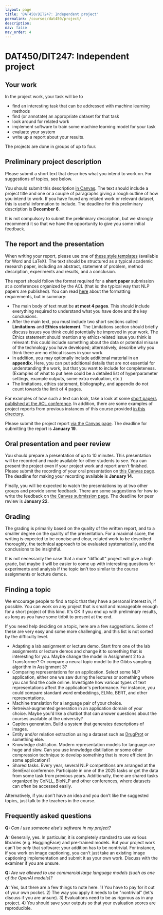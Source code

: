 ```yaml
---
layout: page
title: 'DAT450/DIT247: Independent project'
permalink: /courses/dat450/project/
description:
nav: false
nav_order: 4
---
```


# DAT450/DIT247: Independent project

## Your work

In the project work, your task will be to

- find an interesting task that can be addressed with machine learning methods
- find (or annotate) an appropriate dataset for that task
- look around for related work
- implement software to train some machine learning model for your task
- evaluate your system
- write up a report about your results.

The projects are done in groups of up to four.

## Preliminary project description

Please submit a short text that describes what you intend to work on. For suggestions of topics, see below.

You should submit this description [in Canvas](https://chalmers.instructure.com/courses/31739/assignments/98459). The text should include a project title and one or a couple of paragraphs giving a rough outline of how you intend to work. If you have found any related work or relevant dataset, this is useful information to include. The deadline for this preliminary description is **December 6**.

It is not compulsory to submit the preliminary description, but we strongly recommend it so that we have the opportunity to give you some initial feedback. 

## The report and the presentation

When writing your report, please use one of [these style templates](https://www.cse.chalmers.se/~richajo/dit866/files/cth_course_template.zip) (available for Word and LaTeX). The text should be structured as a typical academic research paper, including an abstract, statement of problem, method description, experiments and results, and a conclusion.

The report should follow the format required for a **short paper** submission at a conferences organized by the ACL (that is: the typical way that NLP papers are published). You can read [here](https://acl-org.github.io/ACLPUB/formatting.html) about the formatting requirements, but in summary:
- The main body of text must be **at most 4 pages**. This should include everything required to understand what you have done and the key conclusions.
- After the main text, you must include two short sections called **Limitations** and **Ethics statement**. The Limitations section should briefly discuss issues you think could potentially be improved in your work. The Ethics statement should mention any ethics-related issue you think is relevant: this could include something about the data or potential misuse of the technology you have developed; alternatively, describe why you think there are no ethical issues in your work.
- In addition, you may optionally include additional material in an **appendix**. Here, you can put additional details that are not essential for understanding the work, but that you want to include for completeness. (Examples of what to put here could be a detailed list of hyperparameter settings, example outputs, some extra evaluation, etc.)
- The limitations, ethics statement, bibliography, and appendix do not count towards the limit of 4 pages.

For examples of how such a text can look, take a look at some [short papers published at the ACL conference](https://aclanthology.org/events/acl-2024/#2024acl-short). In addition, there are some examples of project reports from previous instances of this course provided [in this directory](https://www.cse.chalmers.se/~richajo/dat450/project_examples/).

Please submit the project report [via the Canvas page](https://chalmers.instructure.com/courses/31739/assignments/100314). The deadline for submitting the report is **January 19**.

## Oral presentation and peer review

You should prepare a presentation of up to 10 minutes. This presentation will be recorded and made available for other students to see. You can present the project even if your project work and report aren't finished. Please submit the recording of your oral presentation on [this Canvas page](https://chalmers.instructure.com/courses/31739/assignments/100313). The deadline for making your recording available is **January 14**.

Finally, you will be expected to watch the presentations by at two other groups and provide some feedback. There are some suggestions for how to write the feedback on [the Canvas submission page](https://chalmers.instructure.com/courses/31739/quizzes/23291). The deadline for peer review is **January 22**.

## Grading

The grading is primarily based on the quality of the written report, and to a smaller degree on the quality of the presentation. For a maximal score, the writing is expected to be concise and clear, related work to be described thoroughly, the technical approach to be evaluated systematically, and the conclusions to be insightful.

It is not necessarily the case that a more "difficult" project will give a high grade, but maybe it will be easier to come up with interesting questions for experiments and analysis if the topic isn't too similar to the course assignments or lecture demos. 

## Finding a topic

We encourage people to find a topic that they have a personal interest in, if possible. You can work on any project that is small and manageable enough for a short project of this kind. It's OK if you end up with preliminary results, as long as you have some tidbit to present at the end.

If you need help deciding on a topic, here are a few suggestions. Some of these are very easy and some more challenging, and this list is not sorted by the difficulty level.

- Adapting a lab assignment or lecture demo. Start from one of the lab assignments or lecture demos and change it to something that is interesting for you. Maybe change the model in Assignment 2 to a Transformer? Or compare a neural topic model to the Gibbs sampling algorithm in Assignment 3?
- Comparing representations for an application. Select some NLP application, either one we saw during the lectures or something where you can find the code online. Investigate how various types of text representations affect the application's performance. For instance, you could compare standard word embeddings, ELMo, BERT, and other representations.
- Machine translation for a language pair of your choice.
- Retreival-augmented generation in an application domain of your choice. Maybe you'd like a chatbot that can answer questions about the courses available at the university?
- Caption generation. Build a system that generates descriptions of images.
- Entity and/or relation extraction using a dataset such as [DrugProt](https://zenodo.org/record/5042151) or something else.
- Knowledge distillation. Modern representation models for language are huge and slow. Can you use knowledge distillation or some other compression technique to develop something that is more efficient (in some application)?
- Shared tasks. Every year, several NLP competitions are arranged at the SemEval conference. Participate in one of the 2025 tasks or get the data from some task from previous years. Additionally, there are shared tasks organized by CoNLL, BioNLP and other conferences, where datasets can often be accessed easily. 

Alternatively, if you don't have an idea and you don't like the suggested topics, just talk to the teachers in the course. 

## Frequently asked questions

**Q:** *Can I use someone else's software in my project?*

**A:** Generally, yes. In particular, it is completely standard to use various libraries (e.g. HuggingFace) and pre-trained models. But your project work can't be *only* that software: your addition has to be nontrivial. For instance, if you work on image captioning, you can't just take an existing image captioning implementation and submit it as your own work. Discuss with the examiner if you are unsure.

**Q:** *Are we allowed to use commercial large language models (such as one of the OpenAI models)?*

**A:** Yes, but there are a few things to note here. 1) You have to pay for it out of your own pocket. 2) The way you apply it needs to be "nontrivial" (let's discuss if you are unsure). 3) Evaluations need to be as rigorous as in any project. 4) You should save your outputs so that your evaluation scores are reproducible. 

